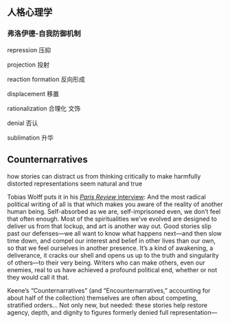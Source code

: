## 人格心理学

### 弗洛伊德-自我防御机制

repression 压抑

projection 投射

reaction formation 反向形成

displacement 移置

rationalization 合理化 文饰

denial 否认

sublimation 升华

## Counternarratives

how stories can distract us from thinking critically to make harmfully distorted representations seem natural and true

Tobias Wolff puts it in his [*Paris Review* interview](http://www.theparisreview.org/interviews/5391/the-art-of-fiction-no-183-tobias-wolff):
And the most radical political writing of all is that which makes you aware of the reality of another human being. Self-absorbed as we are, self-imprisoned even, we don’t feel that often enough. Most of the spiritualities we’ve evolved are designed to deliver us from that lockup, and art is another way out. Good stories slip past our defenses—we all want to know what happens next—and then slow time down, and compel our interest and belief in other lives than our own, so that we feel ourselves in another presence. It’s a kind of awakening, a deliverance, it cracks our shell and opens us up to the truth and singularity of others—to their very being. Writers who can make others, even our enemies, real to us have achieved a profound political end, whether or not they would call it that.

Keene’s “Counternarratives” (and “Encounternarratives,” accounting for about half of the collection) themselves are often about competing, stratified orders... Not only new, but needed: these stories help restore agency, depth, and dignity to figures formerly denied full representation—